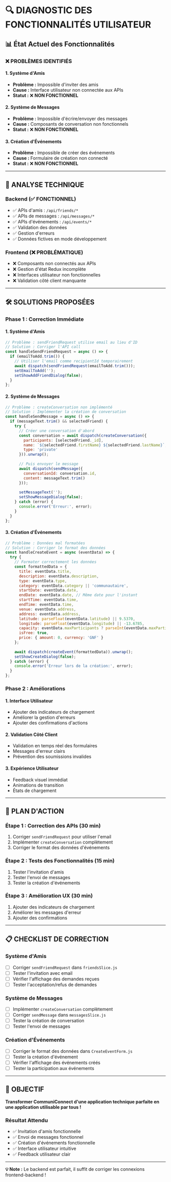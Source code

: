 # 🔍 DIAGNOSTIC DES FONCTIONNALITÉS UTILISATEUR

## 📊 État Actuel des Fonctionnalités

### ❌ **PROBLÈMES IDENTIFIÉS**

#### 1. **Système d'Amis**
- **Problème :** Impossible d'inviter des amis
- **Cause :** Interface utilisateur non connectée aux APIs
- **Statut :** ❌ **NON FONCTIONNEL**

#### 2. **Système de Messages**
- **Problème :** Impossible d'écrire/envoyer des messages
- **Cause :** Composants de conversation non fonctionnels
- **Statut :** ❌ **NON FONCTIONNEL**

#### 3. **Création d'Événements**
- **Problème :** Impossible de créer des événements
- **Cause :** Formulaire de création non connecté
- **Statut :** ❌ **NON FONCTIONNEL**

---

## 🔧 ANALYSE TECHNIQUE

### **Backend (✅ FONCTIONNEL)**
- ✅ APIs d'amis : `/api/friends/*`
- ✅ APIs de messages : `/api/messages/*`
- ✅ APIs d'événements : `/api/events/*`
- ✅ Validation des données
- ✅ Gestion d'erreurs
- ✅ Données fictives en mode développement

### **Frontend (❌ PROBLÉMATIQUE)**
- ❌ Composants non connectés aux APIs
- ❌ Gestion d'état Redux incomplète
- ❌ Interfaces utilisateur non fonctionnelles
- ❌ Validation côté client manquante

---

## 🛠️ SOLUTIONS PROPOSÉES

### **Phase 1 : Correction Immédiate**

#### 1. **Système d'Amis**
```javascript
// Problème : sendFriendRequest utilise email au lieu d'ID
// Solution : Corriger l'API call
const handleSendFriendRequest = async () => {
  if (emailToAdd.trim()) {
    // Utiliser l'email comme recipientId temporairement
    await dispatch(sendFriendRequest(emailToAdd.trim()));
    setEmailToAdd('');
    setShowAddFriendDialog(false);
  }
};
```

#### 2. **Système de Messages**
```javascript
// Problème : createConversation non implémenté
// Solution : Implémenter la création de conversation
const handleSendMessage = async () => {
  if (messageText.trim() && selectedFriend) {
    try {
      // Créer une conversation d'abord
      const conversation = await dispatch(createConversation({
        participants: [selectedFriend._id],
        name: `${selectedFriend.firstName} ${selectedFriend.lastName}`,
        type: 'private'
      })).unwrap();
      
      // Puis envoyer le message
      await dispatch(sendMessage({
        conversationId: conversation.id,
        content: messageText.trim()
      }));
      
      setMessageText('');
      setShowMessageDialog(false);
    } catch (error) {
      console.error('Erreur:', error);
    }
  }
};
```

#### 3. **Création d'Événements**
```javascript
// Problème : Données mal formatées
// Solution : Corriger le format des données
const handleCreateEvent = async (eventData) => {
  try {
    // Formater correctement les données
    const formattedData = {
      title: eventData.title,
      description: eventData.description,
      type: eventData.type,
      category: eventData.category || 'communautaire',
      startDate: eventData.date,
      endDate: eventData.date, // Même date pour l'instant
      startTime: eventData.time,
      endTime: eventData.time,
      venue: eventData.address,
      address: eventData.address,
      latitude: parseFloat(eventData.latitude) || 9.5370,
      longitude: parseFloat(eventData.longitude) || -13.6785,
      capacity: eventData.maxParticipants ? parseInt(eventData.maxParticipants) : undefined,
      isFree: true,
      price: { amount: 0, currency: 'GNF' }
    };
    
    await dispatch(createEvent(formattedData)).unwrap();
    setShowCreateDialog(false);
  } catch (error) {
    console.error('Erreur lors de la création:', error);
  }
};
```

### **Phase 2 : Améliorations**

#### 1. **Interface Utilisateur**
- Ajouter des indicateurs de chargement
- Améliorer la gestion d'erreurs
- Ajouter des confirmations d'actions

#### 2. **Validation Côté Client**
- Validation en temps réel des formulaires
- Messages d'erreur clairs
- Prévention des soumissions invalides

#### 3. **Expérience Utilisateur**
- Feedback visuel immédiat
- Animations de transition
- États de chargement

---

## 🚀 PLAN D'ACTION

### **Étape 1 : Correction des APIs (30 min)**
1. Corriger `sendFriendRequest` pour utiliser l'email
2. Implémenter `createConversation` complètement
3. Corriger le format des données d'événements

### **Étape 2 : Tests des Fonctionnalités (15 min)**
1. Tester l'invitation d'amis
2. Tester l'envoi de messages
3. Tester la création d'événements

### **Étape 3 : Amélioration UX (30 min)**
1. Ajouter des indicateurs de chargement
2. Améliorer les messages d'erreur
3. Ajouter des confirmations

---

## 📋 CHECKLIST DE CORRECTION

### **Système d'Amis**
- [ ] Corriger `sendFriendRequest` dans `friendsSlice.js`
- [ ] Tester l'invitation avec email
- [ ] Vérifier l'affichage des demandes reçues
- [ ] Tester l'acceptation/refus de demandes

### **Système de Messages**
- [ ] Implémenter `createConversation` complètement
- [ ] Corriger `sendMessage` dans `messagesSlice.js`
- [ ] Tester la création de conversation
- [ ] Tester l'envoi de messages

### **Création d'Événements**
- [ ] Corriger le format des données dans `CreateEventForm.js`
- [ ] Tester la création d'événement
- [ ] Vérifier l'affichage des événements créés
- [ ] Tester la participation aux événements

---

## 🎯 OBJECTIF

**Transformer CommuniConnect d'une application technique parfaite en une application utilisable par tous !**

### **Résultat Attendu**
- ✅ Invitation d'amis fonctionnelle
- ✅ Envoi de messages fonctionnel
- ✅ Création d'événements fonctionnelle
- ✅ Interface utilisateur intuitive
- ✅ Feedback utilisateur clair

---

**💡 Note :** Le backend est parfait, il suffit de corriger les connexions frontend-backend ! 